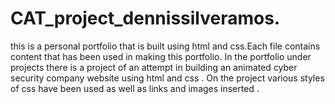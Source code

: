# CAT_project_dennissilveramos.
this is a personal portfolio that is built using html and css.Each file contains content that has been used in making this portfolio. In the portfolio under projects there is a project of an attempt in building an animated cyber security company website using html and css
. On the project various styles of css have been used as well as links and images inserted .
